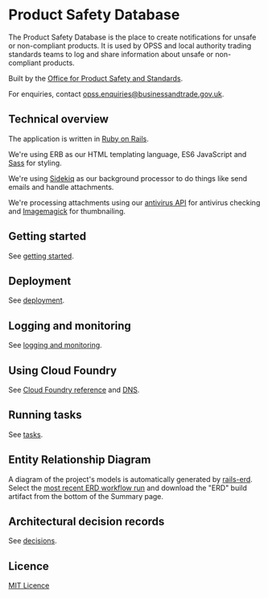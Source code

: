 # Product Safety Database

The Product Safety Database is the place to create notifications for unsafe or non-compliant products. It is used by OPSS and local authority trading standards teams to log and share information about unsafe or non-compliant products.

Built by the [Office for Product Safety and Standards](https://www.gov.uk/government/organisations/office-for-product-safety-and-standards).

For enquiries, contact [opss.enquiries@businessandtrade.gov.uk](mailto:opss.enquiries@businessandtrade.gov.uk).

## Technical overview

The application is written in [Ruby on Rails](https://rubyonrails.org/).

We're using ERB as our HTML templating language, ES6 JavaScript and [Sass](https://sass-lang.com/) for styling.

We're using [Sidekiq](https://github.com/sidekiq/sidekiq) as our background processor to do things like send emails and handle attachments.

We're processing attachments using our [antivirus API](https://github.com/OfficeForProductSafetyAndStandards/antivirus) for antivirus checking and [Imagemagick](https://imagemagick.org/) for thumbnailing.

## Getting started

See [getting started](doc/getting-started.md).

## Deployment

See [deployment](doc/deployment.md).

## Logging and monitoring

See [logging and monitoring](doc/logging-and-monitoring.md).

## Using Cloud Foundry

See [Cloud Foundry reference](doc/using-cloud-foundry.md) and [DNS](doc/dns.md).

## Running tasks

See [tasks](doc/tasks.md).

## Entity Relationship Diagram

A diagram of the project's models is automatically generated by [rails-erd](https://github.com/voormedia/rails-erd). Select the [most recent ERD workflow run](https://github.com/OfficeForProductSafetyAndStandards/product-safety-database/actions/workflows/erd.yml) and download the "ERD" build artifact from the bottom of the Summary page.

## Architectural decision records

See [decisions](doc/decisions).

## Licence

[MIT Licence](LICENSE)
